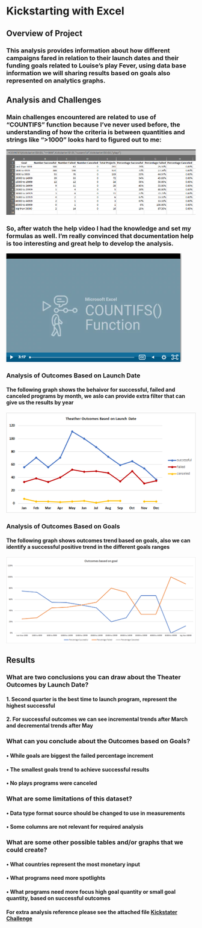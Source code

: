 # Kickstarting with Excel

## Overview of Project
### This analysis provides information about how different campaigns fared in relation to their launch dates and their funding goals related to Louise’s play Fever, using data base information we will sharing results based on goals also represented on analytics graphs.


## Analysis and Challenges
### Main challenges encountered are related to use of “COUNTIFS” function because I’ve never used before, the understanding of how the criteria is between quantities and strings like “>1000” looks hard to figured out to me:

![Countifs Function Image Reference](recursos/countifs.png)

### So, after watch the help video I had the knowledge and set my formulas as well. I’m really convinced that documentation help is too interesting and great help to develop the analysis. 

![](recursos/countifsfn.png)


### Analysis of Outcomes Based on Launch Date
#### The following graph shows the behaivor for successful, failed and canceled programs by month, we aslo can provide extra filter that can give us the results by year

![](recursos/Theater_Outcomes_vs_Launch.png)

### Analysis of Outcomes Based on Goals
#### The following graph shows outcomes trend based on goals, also we can identify a successful positive trend in the different goals ranges

![](recursos/Outcomes_vs_Goals.png)

## Results

### What are two conclusions you can draw about the Theater Outcomes by Launch Date?
#### 1.	Second quarter is the best time to launch program, represent the highest successful   
#### 2.	For successful outcomes we can see incremental trends after March and decremental trends after May

### What can you conclude about the Outcomes based on Goals?
####  •	While goals are biggest the failed percentage increment
####  •	The smallest goals trend to achieve successful results 
####  •	No plays programs were canceled

### What are some limitations of this dataset?
#### •	Data type format source should be changed to use in measurements
#### •	Some columns are not relevant for required analysis
### What are some other possible tables and/or graphs that we could create?

#### •	What countries represent the most monetary input 
#### •	What programs need more spotlights 
#### •	What programs need more focus high goal quantity or small goal quantity, based on successful outcomes

#### For extra analysis reference please see the attached file [Kickstater Challenge](https://github.com/JulioAQuintana/kickstarter-analysis/blob/main/Kickstarter_Challenge.zip)
